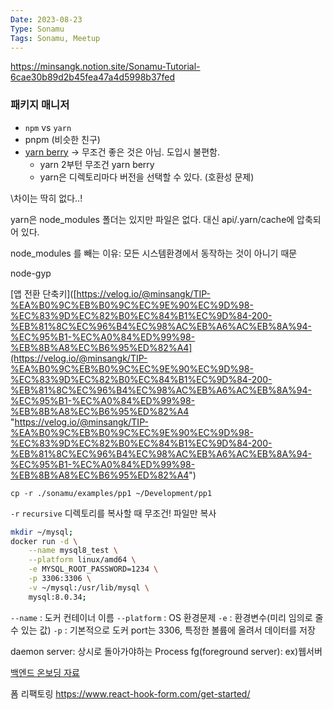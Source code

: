 ```yaml
---
Date: 2023-08-23
Type: Sonamu
Tags: Sonamu, Meetup
---
```


https://minsangk.notion.site/Sonamu-Tutorial-6cae30b89d2b45fea47a4d5998b37fed

### 패키지 매니저
- `npm` vs `yarn`
- pnpm (비슷한 친구)
- [yarn berry](https://toss.tech/article/node-modules-and-yarn-berry) -> 무조건 좋은 것은 아님. 도입시 불편함.
	- yarn 2부턴 무조건 yarn berry
	- yarn은 디렉토리마다 버전을 선택할 수 있다. (호환성 문제)

\차이는 딱히 없다..!

yarn은 node_modules 폴더는 있지만 파일은 없다.
대신 api/.yarn/cache에 압축되어 있다.

node_modules 를 빼는 이유: 모든 시스템환경에서 동작하는 것이 아니기 때문


node-gyp


[앱 전환 단축키]([https://velog.io/@minsangk/TIP-%EA%B0%9C%EB%B0%9C%EC%9E%90%EC%9D%98-%EC%83%9D%EC%82%B0%EC%84%B1%EC%9D%84-200-%EB%81%8C%EC%96%B4%EC%98%AC%EB%A6%AC%EB%8A%94-%EC%95%B1-%EC%A0%84%ED%99%98-%EB%8B%A8%EC%B6%95%ED%82%A4](https://velog.io/@minsangk/TIP-%EA%B0%9C%EB%B0%9C%EC%9E%90%EC%9D%98-%EC%83%9D%EC%82%B0%EC%84%B1%EC%9D%84-200-%EB%81%8C%EC%96%B4%EC%98%AC%EB%A6%AC%EB%8A%94-%EC%95%B1-%EC%A0%84%ED%99%98-%EB%8B%A8%EC%B6%95%ED%82%A4 "https://velog.io/@minsangk/TIP-%EA%B0%9C%EB%B0%9C%EC%9E%90%EC%9D%98-%EC%83%9D%EC%82%B0%EC%84%B1%EC%9D%84-200-%EB%81%8C%EC%96%B4%EC%98%AC%EB%A6%AC%EB%8A%94-%EC%95%B1-%EC%A0%84%ED%99%98-%EB%8B%A8%EC%B6%95%ED%82%A4")



`cp -r ./sonamu/examples/pp1 ~/Development/pp1`

`-r` `recursive` 디렉토리를 복사할 때 무조건!
파일만 복사 

```bash
mkdir ~/mysql;
docker run -d \
	--name mysql8_test \
	--platform linux/amd64 \
	-e MYSQL_ROOT_PASSWORD=1234 \
	-p 3306:3306 \
	-v ~/mysql:/usr/lib/mysql \
	mysql:8.0.34;
```
`--name` : 도커 컨테이너 이름
`--platform` : OS 환경문제
`-e` : 환경변수(미리 임의로 줄 수 있는 값)
`-p` : 기본적으로 도커 port는 3306, 특정한 볼륨에 올려서 데이터를 저장 

daemon server: 상시로 돌아가야하는 Process
fg(foreground server): ex)웹서버


[백엔드 온보딩 자료](https://minsangk.notion.site/Node-js-79e9433207ea4cc69a951b6e32bf1886)



폼 리팩토링
https://www.react-hook-form.com/get-started/